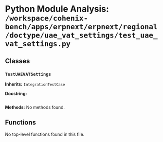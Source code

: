 # Python Module Analysis: `/workspace/cohenix-bench/apps/erpnext/erpnext/regional/doctype/uae_vat_settings/test_uae_vat_settings.py`

## Classes

### `TestUAEVATSettings`
**Inherits:** `IntegrationTestCase`


**Docstring:**
```

```

**Methods:**
No methods found.




## Functions

No top-level functions found in this file.
